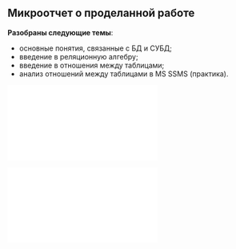 ## Микроотчет о проделанной работе

**Разобраны следующие темы**:
- основные понятия, связанные с БД и СУБД;
- введение в реляционную алгебру;
- введение в отношения между таблицами;
- анализ отношений между таблицами в MS SSMS (практика).

![Рабочие заметки (конспект) на русском](sql_task2_notes.md)

![Отчет по практике на русском](sql_task2_prac.md)

